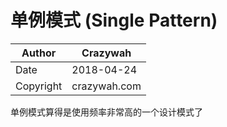 # 单例模式 (Single Pattern)

|Author|Crazywah|
|---|--|
|Date|2018-04-24|
|Copyright|crazywah.com|

单例模式算得是使用频率非常高的一个设计模式了
